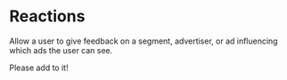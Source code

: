 # Reactions

Allow a user to give feedback on a segment, advertiser, or ad influencing which ads the user can see.

Please add to it!
